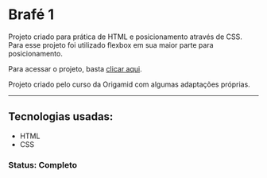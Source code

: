 # Brafé 1

Projeto criado para prática de HTML e posicionamento através de CSS.
Para esse projeto foi utilizado flexbox em sua maior parte para posicionamento.

Para acessar o projeto, basta [clicar aqui](https://danieldpalma.github.io/brafe-1/).

Projeto criado pelo curso da Origamid com algumas adaptações próprias.

<hr>

## Tecnologias usadas:

- HTML
- CSS

### Status: Completo
